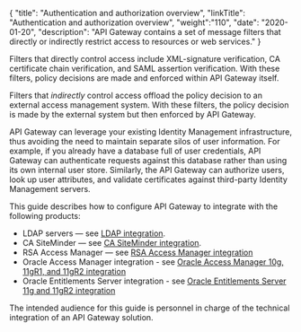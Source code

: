 {
"title": "Authentication and authorization overview",
"linkTitle": "Authentication and authorization overview",
"weight":"110",
"date": "2020-01-20",
"description": "API Gateway contains a set of message filters that directly or indirectly restrict access to resources or web services."
}

Filters that directly control access include XML-signature verification, CA certificate chain verification, and SAML assertion verification. With these filters, policy decisions are made and enforced within API Gateway itself.

Filters that _indirectly_ control access offload the policy decision to an external access management system. With these filters, the policy decision is made by the external system but then enforced by API Gateway.

API Gateway can leverage your existing Identity Management infrastructure, thus avoiding the need to maintain separate silos of user information. For example, if you already have a database full of user credentials, API Gateway can authenticate requests against this database rather than using its own internal user store. Similarly, the API Gateway can authorize users, look up user attributes, and validate certificates against third-party Identity Management servers.

This guide describes how to configure API Gateway to integrate with the following products:

* LDAP servers — see [LDAP integration](LDAP/ldap_overview).
* CA SiteMinder — see [CA SiteMinder integration](CA_SiteMinder/ca_siteminder_overview).
* RSA Access Manager — see [RSA Access Manager integration](RSA/rsa_access_mgr_overview)
* Oracle Access Manager integration - see [Oracle Access Manager 10g, 11gR1, and 11gR2 integration](../OracleIntegrationTopics/oracle_access_manager_integration)
* Oracle Entitlements Server integration - see [Oracle Entitlements Server 11g and 11gR2 integration](../OracleIntegrationTopics/oracle_entitlements_server_integration)

The intended audience for this guide is personnel in charge of the technical integration of an API Gateway solution.
